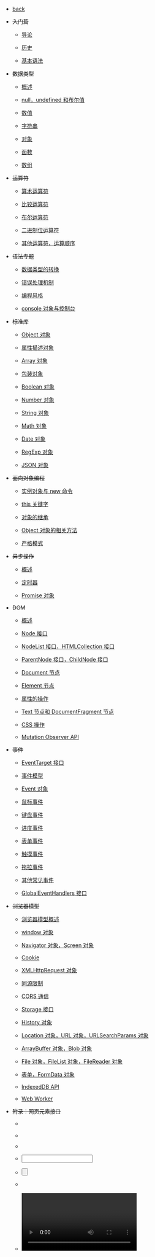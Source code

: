 * [back](/)

* ~~入门篇~~

    * [导论](javascript-tutorial/docs/basic/introduction.md)

    * [历史](javascript-tutorial/docs/basic/history.md)

    * [基本语法](javascript-tutorial/docs/basic/grammar.md)

* ~~数据类型~~

    * [概述](javascript-tutorial/docs/types/general.md)

    * [null，undefined 和布尔值](javascript-tutorial/docs/types/null-undefined-boolean.md)

    * [数值](javascript-tutorial/docs/types/number.md)

    * [字符串](javascript-tutorial/docs/types/string.md)

    * [对象](javascript-tutorial/docs/types/object.md)

    * [函数](javascript-tutorial/docs/types/function.md)

    * [数组](javascript-tutorial/docs/types/array.md)

* ~~运算符~~

    * [算术运算符](javascript-tutorial/docs/operators/arithmetic.md)

    * [比较运算符](javascript-tutorial/docs/operators/comparison.md)

    * [布尔运算符](javascript-tutorial/docs/operators/boolean.md)

    * [二进制位运算符](javascript-tutorial/docs/operators/bit.md)

    * [其他运算符，运算顺序](javascript-tutorial/docs/operators/priority.md)

* ~~语法专题~~

    * [数据类型的转换](javascript-tutorial/docs/features/conversion.md)

    * [错误处理机制](javascript-tutorial/docs/features/error.md)

    * [编程风格](javascript-tutorial/docs/features/style.md)

    * [console 对象与控制台](javascript-tutorial/docs/features/console.md)

* ~~标准库~~

    * [Object 对象](javascript-tutorial/docs/stdlib/object.md)

    * [属性描述对象](javascript-tutorial/docs/stdlib/attributes.md)

    * [Array 对象](javascript-tutorial/docs/stdlib/array.md)

    * [包装对象](javascript-tutorial/docs/stdlib/wrapper.md)

    * [Boolean 对象](javascript-tutorial/docs/stdlib/boolean.md)

    * [Number 对象](javascript-tutorial/docs/stdlib/number.md)

    * [String 对象](javascript-tutorial/docs/stdlib/string.md)

    * [Math 对象](javascript-tutorial/docs/stdlib/math.md)

    * [Date 对象](javascript-tutorial/docs/stdlib/date.md)

    * [RegExp 对象](javascript-tutorial/docs/stdlib/regexp.md)

    * [JSON 对象](javascript-tutorial/docs/stdlib/json.md)

* ~~面向对象编程~~

    * [实例对象与 new 命令](javascript-tutorial/docs/oop/new.md)

    * [this 关键字](javascript-tutorial/docs/oop/this.md)

    * [对象的继承](javascript-tutorial/docs/oop/prototype.md)

    * [Object 对象的相关方法](javascript-tutorial/docs/oop/object.md)

    * [严格模式](javascript-tutorial/docs/oop/strict.md)

* ~~异步操作~~

    * [概述](javascript-tutorial/docs/async/general.md)

    * [定时器](javascript-tutorial/docs/async/timer.md)

    * [Promise 对象](javascript-tutorial/docs/async/promise.md)

* ~~DOM~~

    * [概述](javascript-tutorial/docs/dom/general.md)

    * [Node 接口](javascript-tutorial/docs/dom/node.md)

    * [NodeList 接口，HTMLCollection 接口](javascript-tutorial/docs/dom/nodelist.md)

    * [ParentNode 接口，ChildNode 接口](javascript-tutorial/docs/dom/parentnode.md)

    * [Document 节点](javascript-tutorial/docs/dom/document.md)

    * [Element 节点](javascript-tutorial/docs/dom/element.md)

    * [属性的操作](javascript-tutorial/docs/dom/attributes.md)

    * [Text 节点和 DocumentFragment 节点](javascript-tutorial/docs/dom/text.md)

    * [CSS 操作](javascript-tutorial/docs/dom/css.md)

    * [Mutation Observer API](javascript-tutorial/docs/dom/mutationobserver.md)

* ~~事件~~

    * [EventTarget 接口](javascript-tutorial/docs/events/eventtarget.md)

    * [事件模型](javascript-tutorial/docs/events/model.md)

    * [Event 对象](javascript-tutorial/docs/events/event.md)

    * [鼠标事件](javascript-tutorial/docs/events/mouse.md)

    * [键盘事件](javascript-tutorial/docs/events/keyboard.md)

    * [进度事件](javascript-tutorial/docs/events/progress.md)

    * [表单事件](javascript-tutorial/docs/events/form.md)

    * [触摸事件](javascript-tutorial/docs/events/touch.md)

    * [拖拉事件](javascript-tutorial/docs/events/drag.md)

    * [其他常见事件](javascript-tutorial/docs/events/common.md)

    * [GlobalEventHandlers 接口](javascript-tutorial/docs/events/globaleventhandlers.md)

* ~~浏览器模型~~

    * [浏览器模型概述](javascript-tutorial/docs/bom/engine.md)

    * [window 对象](javascript-tutorial/docs/bom/window.md)

    * [Navigator 对象，Screen 对象](javascript-tutorial/docs/bom/navigator.md)

    * [Cookie](javascript-tutorial/docs/bom/cookie.md)

    * [XMLHttpRequest 对象](javascript-tutorial/docs/bom/xmlhttprequest.md)

    * [同源限制](javascript-tutorial/docs/bom/same-origin.md)

    * [CORS 通信](javascript-tutorial/docs/bom/cors.md)

    * [Storage 接口](javascript-tutorial/docs/bom/storage.md)

    * [History 对象](javascript-tutorial/docs/bom/history.md)

    * [Location 对象，URL 对象，URLSearchParams 对象](javascript-tutorial/docs/bom/location.md)

    * [ArrayBuffer 对象，Blob 对象](javascript-tutorial/docs/bom/arraybuffer.md)

    * [File 对象，FileList 对象，FileReader 对象](javascript-tutorial/docs/bom/file.md)

    * [表单，FormData 对象](javascript-tutorial/docs/bom/form.md)

    * [IndexedDB API](javascript-tutorial/docs/bom/indexeddb.md)

    * [Web Worker](javascript-tutorial/docs/bom/webworker.md)

* ~~附录：网页元素接口~~

    * [<a>](javascript-tutorial/docs/elements/a.md)

    * [<img>](javascript-tutorial/docs/elements/image.md)

    * [<form>](javascript-tutorial/docs/elements/form.md)

    * [<input>](javascript-tutorial/docs/elements/input.md)

    * [<button>](javascript-tutorial/docs/elements/button.md)

    * [<option>](javascript-tutorial/docs/elements/option.md)

    * [<video>，<audio>](javascript-tutorial/docs/elements/video.md)
